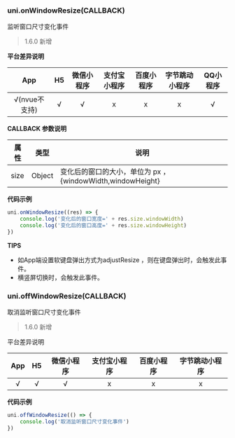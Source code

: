 ### uni.onWindowResize(CALLBACK)
监听窗口尺寸变化事件

> 1.6.0 新增

**平台差异说明**

|App|H5|微信小程序	|支付宝小程序|百度小程序|字节跳动小程序|QQ小程序|
|:-:|:-:|:-:|:-:|:-:|:-:|:-:|
|√(nvue不支持)|√|√|x|x|x|√|

**CALLBACK 参数说明**

|属性|类型|说明|
|---|---|---|
|size|Object|变化后的窗口的大小，单位为 px ，{windowWidth,windowHeight}|

**代码示例**

```javascript
uni.onWindowResize((res) => {
    console.log('变化后的窗口宽度=' + res.size.windowWidth)
    console.log('变化后的窗口高度=' + res.size.windowHeight)
})
```

**TIPS**
- 如App端设置软键盘弹出方式为adjustResize ，则在键盘弹出时，会触发此事件。
- 横竖屏切换时，会触发此事件。

### uni.offWindowResize(CALLBACK)
取消监听窗口尺寸变化事件

> 1.6.0 新增

平台差异说明

|App|H5|微信小程序|支付宝小程序|百度小程序|字节跳动小程序|
|:-:|:-:|:-:|:-:|:-:|:-:|
|√|√|√|x|x|x|

**代码示例**

```javascript
uni.offWindowResize(() => {
    console.log('取消监听窗口尺寸变化事件')
})
```
